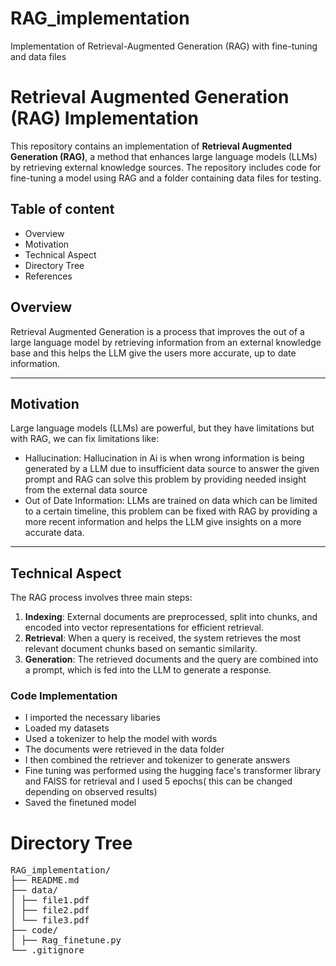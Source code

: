 # RAG_implementation
Implementation of Retrieval-Augmented Generation (RAG) with fine-tuning and data files

  
# Retrieval Augmented Generation (RAG) Implementation

This repository contains an implementation of **Retrieval Augmented Generation (RAG)**, a method that enhances large language models (LLMs) by retrieving external knowledge sources. The repository includes code for fine-tuning a model using RAG and a folder containing data files for testing.

## Table of content
* Overview
* Motivation
* Technical Aspect
* Directory Tree
* References

  
## Overview
Retrieval Augmented Generation is a process that improves the out of a large language model by retrieving information from an external knowledge base and this helps the LLM give the users more accurate, up to date information.

---

## Motivation
Large language models (LLMs) are powerful, but they have limitations but with RAG, we can fix limitations like:
- Hallucination: Hallucination in Ai is when wrong information is being generated by a LLM due to insufficient data source to answer the given prompt and RAG can solve this problem by providing needed insight from the external data source
- Out of Date Information: LLMs are trained on data which can be limited to a certain timeline, this problem can be fixed with RAG by providing a more recent information and helps the LLM give insights on a more accurate data. 

---

## Technical Aspect
The RAG process involves three main steps:
1. **Indexing**: External documents are preprocessed, split into chunks, and encoded into vector representations for efficient retrieval.
2. **Retrieval**: When a query is received, the system retrieves the most relevant document chunks based on semantic similarity.
3. **Generation**: The retrieved documents and the query are combined into a prompt, which is fed into the LLM to generate a response.

### Code Implementation
- I imported the necessary libaries
- Loaded my datasets
- Used a tokenizer to help the model with words
- The documents were retrieved in the data folder
- I then combined the retriever and tokenizer to generate answers
- Fine tuning was performed using the hugging face's transformer library and FAlSS for retrieval and I used 5 epochs( this can be changed depending on observed results)
- Saved the finetuned model


# Directory Tree
<pre>
RAG_implementation/
├── README.md
├── data/
│ ├── file1.pdf
│ ├── file2.pdf
│ └── file3.pdf
├── code/
│ ├── Rag_finetune.py
└── .gitignore

</pre>
